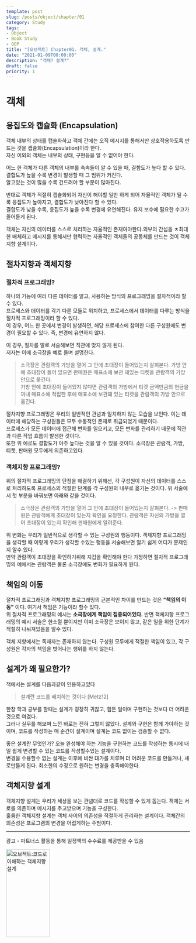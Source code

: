 ```yaml
---
template: post
slug: /posts/object/chapter/01
category: Study
tags:
- Object
- Book Study
- OOP
title: "[오브젝트] Chapter01. 객체, 설계."
date: "2021-01-09T00:00:00"
description: "객체? 설계?"
draft: false
priority: 1
---
```

# 객체
## 응집도와 캡슐화 (Encapsulation)
객체 내부의 상태를 캡슐화하고 객체 간에는 오직 메시지를 통해서만 상호작용하도록 만드는 것을 캡슐화(Encapsulation)이라 한다.  
자신 이외의 객체는 내부의 상태, 구현등을 알 수 없어야 한다.  

어느 한 객체가 다른 객체의 내부를 속속들이 알 수 있을 때, 결함도가 높다 할 수 있다. 결합도가 높을 수록 변경이 발생할 때 그 범위가 커진다.  
알고있는 것이 많을 수록 건드려야 할 부분이 많아진다. 

반대로 객체가 적절히 캡슐화되어 자신이 해야할 일만 하게 되어 자율적인 객체가 될 수록 응집도가 높아지고, 결합도가 낮아진다 할 수 있다.  
결합도가 낮을 수록, 응집도가 높을 수록 변경에 유연해진다. 유지 보수에 필요한 수고가 줄어들게 된다.

객체는 자신의 데이터를 스스로 처리하는 자율적인 존재여야한다.외부의 간섭을 ㅊ최대한 배체하고 메시지를 통해서만 협력하는 자율적인 객체들의 공동체를 만드는 것이 객체지향 설계이다.


## 절차지향과 객체지향
### 절차적 프로그래밍?
하나의 기능에 여러 다른 데이터를 알고, 사용하는 방식의 프로그래밍을 절차적이라 할 수 있다.  
프로세스와 데이터를 각기 다른 모듈로 위치하고, 프로세스에서 데이터를 다루는 방식을 절차적 프로그래밍이라 할 수 있다.  
이 경우, 어느 한 곳에서 변경이 발생하면, 해당 프로세스에 참여한 다른 구성원에도 변경이 필요할 수 있다. 즉, 변경에 유연하지 않다.

이 경우, 절차를 말로 서술해보면 직관에 맞지 않게 된다.  
저자는 이에 소극장을 예로 들며 설명한다.
> 소극장은 관람객의 가방을 열어 그 안에 초대장이 들어있는지 살펴본다. 가방 안에 초대장이 들어 있으면 판매원은 매표소에 보관 돼있는 티켓을 관람객의 가방 안으로 옮긴다.   
> 가방 안에 초대장이 들어있지 않다면 관람객의 가방에서 티켓 금액만큼의 현금을 꺼내 매표소에 적립한 후에 매표소에 보관돼 있는 티켓을 관람객의 가방 안으로 옮긴다.

절차지향 프로그래밍은 우리의 일반적인 관념과 일치하지 않는 모습을 보인다. 이는 데이터에 해당하는 구성원들은 모두 수동적인 존재로 취금되었기 때문이다.  
프로세스가 모든 데이터에 접근해 변화를 일으키고, 모든 변화를 관리하기 때문에 직관과 다른 작업 흐름이 발생한 것이다.  
또한 위 예로도 결합도가 아주 높다는 것을 알 수 있을 것이다. 소극장은 관람객, 가방, 티켓, 판매원 모두에게 의존하고있다. 

### 객체지향 프로그래밍?
위의 절차적 프로그래밍의 단점을 해결하기 위해선, 각 구성원이 자신의 데이터를 스스로 처리하도록 프로세스의 적절한 단계를 각 구성원의 내부로 옮기는 것이다.
위 서술에서 첫 부분을 바꿔보면 아래와 같을 것이다.

> 소극장은 관람객의 가방을 열어 그 안에 초대장이 들어있는지 살펴본다. -> 판매원은 관람객에게 초대장이 있는지 확인을 요청한다. 관람객은 자신의 가방을 열어 초대장이 있는지 확인해 판매원에게 알려준다.

위 변화는 우리가 일반적으로 생각할 수 있는 구성원의 행동이다. 객체지향 프로그래밍을 생각할 때 이렇게 우리가 생각할 수있는 행동을 서술해보면 알기 쉽게 어디가 문제인지 알수 있다.  
만약 관람객이 초대장을 확인하기위해 지갑을 확인해야 한다 가정하면 절차적 프로그래밍의 예에서는 관람객은 물론 소극장에도 변화가 필요하게 된다. 

## 책임의 이동
절차적 프로그래밍과 객체지향 프로그래밍의 근본적인 차이를 만드는 것은 **"책임의 이동"** 이다. 여기서 책임은 기능이라 할수 있다.  
위 절차적 프로그래밍의 예시는 **소극장에게 책임이 집중되어있다.** 반면 객체지향 프로그래밍의 예시 서술은 한소절 뿐이지만 이미 소극장은 보이지 않고, 같은 일을 위한 단계가 적절히 나눠져있음을 알수 있다.  

객체 지향에서는 독재자는 존재하지 않는다. 구성원 모두에게 적절한 책임이 있고, 각 구성원은 각자의 책임을 벗어나는 행위를 하지 않는다. 

## 설계가 왜 필요한가?
책에서는 설계를 다음과같이 인용하고있다
> 설계란 코드를 배치하는 것이다 [Metz12]

한창 학과 공부를 할때는 설계가 굉장히 귀찮고, 힘든 일이며 구현하는 것보다 더 어려운 것으로 여겼다.  
그러나 실무를 해보며 느낀 바로는 전혀 그렇지 않았다. 설계와 구현은 함께 가야하는 것이며, 코드를 작성하는 매 순간이 설계이며 설계는 코드 없이는 검증할 수 없다.  

좋은 설계란 무엇인가? 오늘 완성해야 하는 기능을 구현하는 코드를 작성하는 동시에 내일 쉽게 변경할 수 있는 코드를 작성할수있는 설계이다.  
변경을 수용할수 없는 설계는 이후에 비싼 대가를 치루며 더 어려운 코드를 만들거나, 새로만들게 된다. 최소한의 수정으로 원하는 변경을 충족해야한다. 

## 객체지향 설계
객체지향 설계는 우리가 세상을 보는 관념대로 코드를 작성할 수 있게 돕는다. 객체는 서로를 의존하며 메시지를 주고받으며 기능을 구성한다.   
훌륭한 객체지향 설계는 객체 사이의 의존성을 적절하게 관리하는 설계이다. 객체간의 의존성은 프로그램의 변경을 어렵게하는 주범이다. 

---
광고 - 파트너스 활동을 통해 일정액의 수수료를 제공받을 수 있음

<a href="https://coupa.ng/bPPGvp" target="_blank" referrerpolicy="unsafe-url"><img src="https://static.coupangcdn.com/image/affiliate/banner/992b484450b1943cf3e528237901e6a2@2x.jpg" alt="오브젝트:코드로 이해하는 객체지향 설계" width="120" height="240"></a>
<script src="https://ads-partners.coupang.com/g.js"></script>
<script>
	new PartnersCoupang.G({"id":400629,"template":"carousel","trackingCode":"AF8809335","width":"680","height":"140"});
</script>
